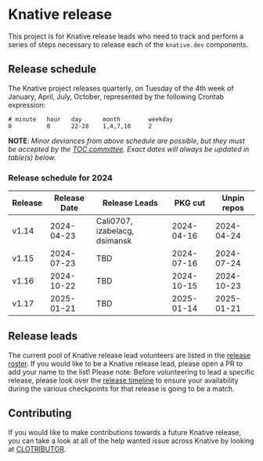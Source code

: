 # Knative release

This project is for Knative release leads who need to track and perform a series of steps necessary to release each of the `knative.dev` components.

## Release schedule

The Knative project releases quarterly, on Tuesday of the 4th week of January, April, July, October, represented by the following Crontab expression:

```
# minute   hour   day      month        weekday
0          0      22-28    1,4,7,10     2
```

**NOTE**: *Minor deviances from above schedule are possible, but they must be accepted by the [TOC committee](https://github.com/knative/community/blob/main/TECH-OVERSIGHT-COMMITTEE.md). Exact dates will always be updated in table(s) below.*

### Release schedule for 2024

| Release | Release Date | Release Leads                                                     | PKG cut    | Unpin repos |
|---------|--------------|-------------------------------------------------------------------|------------|-------------|
| v1.14   | 2024-04-23   | Cali0707, izabelacg, dsimansk                                     | 2024-04-16 | 2024-04-24  |
| v1.15   | 2024-07-23   | TBD                                                               | 2024-07-16 | 2024-07-24  |
| v1.16   | 2024-10-22   | TBD                                                               | 2024-10-15 | 2024-10-23  |
| v1.17   | 2025-01-21   | TBD                                                               | 2025-01-14 | 2025-01-21  |

## Release leads
The current pool of Knative release lead volunteers are listed in the [release roster](./ROSTER.md). If you would like to be a Knative release lead, please open a PR to add your name to the list! Please note: Before volunteering to lead a specific release, please look over the [release timeline](TIMELINE.md) to ensure your availability during the various checkpoints for that release is going to be a match.

## Contributing

If you would like to make contributions towards a future Knative release, you can take a look at all of the help wanted issue across Knative by looking
at [CLOTRIBUTOR](https://clotributor.dev/search?project=knative&page=1).
